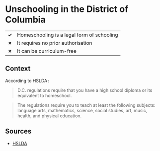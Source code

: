 # Unschooling in the District of Columbia
| | |
|-|-|
| __✓__ | Homeschooling is a legal form of schooling |
| __✗__ | It requires no prior authorisation |
| __✗__ | It can be curriculum-free |

## Context

According to HSLDA :

> D.C. regulations require that you have a high school diploma or its equivalent to homeschool.

> The regulations require you to teach at least the following subjects: language arts, mathematics, science, social studies, art, music, health, and physical education.
## Sources

* [HSLDA](https://hslda.org/legal/district-of-columbia)

